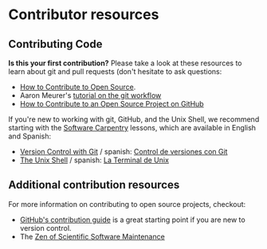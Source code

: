 # Contributor resources

## Contributing Code

**Is this your first contribution?**
Please take a look at these resources to learn about git and pull requests (don't
hesitate to ask questions:

* [How to Contribute to Open Source](https://opensource.guide/how-to-contribute/).
* Aaron Meurer's [tutorial on the git workflow](https://www.asmeurer.com/git-workflow/)
* [How to Contribute to an Open Source Project on GitHub](https://egghead.io/courses/how-to-contribute-to-an-open-source-project-on-github)

If you're new to working with git, GitHub, and the Unix Shell, we recommend
starting with the [Software Carpentry](https://software-carpentry.org/) lessons,
which are available in English and Spanish:

* [Version Control with Git](https://swcarpentry.github.io/git-novice/) / spanish: [Control de
versiones con Git](https://swcarpentry.github.io/git-novice-es/)
* [The Unix Shell](https://swcarpentry.github.io/shell-novice/) / spanish:
[La Terminal de Unix](https://swcarpentry.github.io/shell-novice-es/)

## Additional contribution resources
For more information on contributing to open source projects, checkout:

*  [GitHub's contribution guide](https://docs.github.com/en)
is a great starting point if you are new to version control.
* The [Zen of Scientific Software Maintenance](https://jrleeman.github.io/ScientificSoftwareMaintenance/)